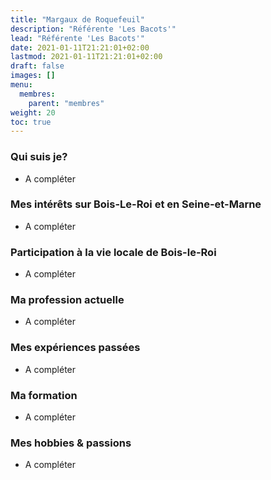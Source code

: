 ```yaml
---
title: "Margaux de Roquefeuil"
description: "Référente 'Les Bacots'"
lead: "Référente 'Les Bacots'"
date: 2021-01-11T21:21:01+02:00
lastmod: 2021-01-11T21:21:01+02:00
draft: false
images: []
menu:
  membres:
    parent: "membres"
weight: 20
toc: true
---
```


### Qui suis je?

- A compléter

### Mes intérêts sur Bois-Le-Roi et en Seine-et-Marne

- A compléter

### Participation à la vie locale de Bois-le-Roi

- A compléter

### Ma profession actuelle

- A compléter

### Mes expériences passées

- A compléter

### Ma formation

- A compléter

### Mes hobbies & passions

- A compléter